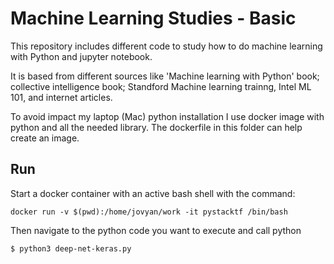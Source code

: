 # Machine Learning Studies - Basic
This repository includes different code to study how to do machine learning with Python and jupyter notebook.

It is based from different sources like 'Machine learning with Python' book;
collective intelligence book; Standford Machine learning trainng, Intel ML 101, and internet articles.

To avoid impact my laptop (Mac) python installation I use docker image with python and all the needed library. The dockerfile in this folder can help create an image.

## Run
Start a docker container with an active bash shell with the command:
```
docker run -v $(pwd):/home/jovyan/work -it pystacktf /bin/bash
```
Then navigate to the python code you want to execute and call python
```
$ python3 deep-net-keras.py
```
